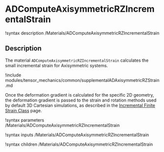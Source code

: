 # ADComputeAxisymmetricRZIncrementalStrain

!syntax description /Materials/ADComputeAxisymmetricRZIncrementalStrain<RESIDUAL>

## Description

The material `ADComputeAxisymmetricRZIncrementalStrain` calculates the small
incremental strain for Axisymmetric systems.

!include modules/tensor_mechanics/common/supplementalADAxisymmetricRZStrain.md

Once the deformation gradient is calculated for the specific 2D geometry, the
deformation gradient is passed to the strain and rotation methods used by
default 3D Cartesian simulations, as described in the
[Incremental Finite Strain Class](ADComputeIncrementalSmallStrain.md) page.

!syntax parameters /Materials/ADComputeAxisymmetricRZIncrementalStrain<RESIDUAL>

!syntax inputs /Materials/ADComputeAxisymmetricRZIncrementalStrain<RESIDUAL>

!syntax children /Materials/ADComputeAxisymmetricRZIncrementalStrain<RESIDUAL>
